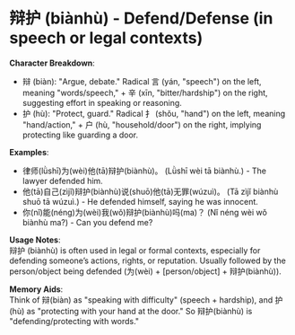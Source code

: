 # **辩护 (biànhù) - Defend/Defense (in speech or legal contexts)**

**Character Breakdown**:  
- 辩 (biàn): "Argue, debate." Radical 言 (yán, "speech") on the left, meaning "words/speech," + 辛 (xīn, "bitter/hardship") on the right, suggesting effort in speaking or reasoning.  
- 护 (hù): "Protect, guard." Radical 扌 (shǒu, "hand") on the left, meaning "hand/action," + 户 (hù, "household/door") on the right, implying protecting like guarding a door.

**Examples**:  
- 律师(lǜshī)为(wèi)他(tā)辩护(biànhù)。 (Lǜshī wèi tā biànhù.) - The lawyer defended him.  
- 他(tā)自己(zìjǐ)辩护(biànhù)说(shuō)他(tā)无罪(wúzuì)。 (Tā zìjǐ biànhù shuō tā wúzuì.) - He defended himself, saying he was innocent.  
- 你(nǐ)能(néng)为(wèi)我(wǒ)辩护(biànhù)吗(ma)？ (Nǐ néng wèi wǒ biànhù ma?) - Can you defend me?

**Usage Notes**:  
辩护 (biànhù) is often used in legal or formal contexts, especially for defending someone’s actions, rights, or reputation. Usually followed by the person/object being defended (为(wèi) + [person/object] + 辩护(biànhù)).

**Memory Aids**:  
Think of 辩(biàn) as "speaking with difficulty" (speech + hardship), and 护(hù) as "protecting with your hand at the door." So 辩护(biànhù) is "defending/protecting with words."